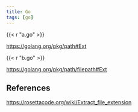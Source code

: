 ```yaml
---
title: Go
tags: [go]
---
```


{{< r "a.go" >}}

<https://golang.org/pkg/path#Ext>

{{< r "b.go" >}}

<https://golang.org/pkg/path/filepath#Ext>

## References

<https://rosettacode.org/wiki/Extract_file_extension>
